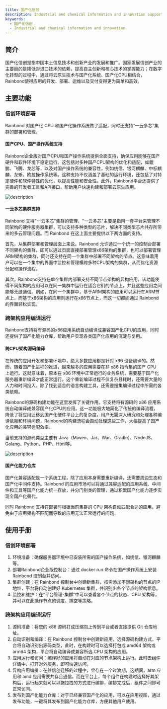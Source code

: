 ```yaml
---
title: 国产化信创
description: Industrial and chemical information and innovation support
keywords:
  - 国产化信创
  - Industrial and chemical information and innovation
---
```


## 简介

国产化信创是指中国本土信息技术和创新产业的发展和推广。国家发展信创产业的主要目的是降低对进口技术的依赖，提高自主创新和核心技术的掌握能力；在数字化转型的过程中，通过将云原生技术与国产化系统、国产化CPU相结合，Rainbond使得应用的开发、部署、运维以及交付变得更为简单和高效。

## 主要功能

### 信创环境部署

Rainbond 对国产化 CPU 和国产化操作系统做了适配，同时还支持“一云多芯”集群的部署和管理。

#### 国产CPU、国产操作系统支持

Rainbond企业版对国产CPU和国产操作系统提供全面支持，确保应用能够在国产硬件和软件环境下稳定运行。这包括对多种国产CPU架构的优化和适配，如鲲鹏、飞腾、龙芯等，以及对国产操作系统的兼容性，例如统信、银河麒麟、中标麒麟、龙蜥、欧拉操作系统等。这种支持不仅涵盖了基础的运行环境，还包括了对特定硬件和软件特性的优化，以提高性能和安全性。此外，Rainbond平台还提供了完善的开发者工具和API接口，帮助用户快速构建和部署云原生应用。

![description](https://grstatic.oss-cn-shanghai.aliyuncs.com/docs/enterprise-app/xinchuang/xinchuang2.png)

#### 一云多芯集群支持

Rainbond 支持"一云多芯"集群的管理，"一云多芯"主要是指用一套平台来管理不同架构的硬件服务器集群，可以支持多种类型的芯片，解决不同类型芯片共存所带来的多云管理问题。而 Rainbond 在这上面主要提供以下两方面的支持。

首先，从集群部署和管理层面上来说。Rainbond 允许通过一个统一的控制台部署不同架构的集群，即可以通过页面直接部署管理x86架构的集群，也可以部署管理ARM架构的集群，同时还支持在同一个集群中部署不同架构的节点。这意味着用户可以在一个集中的界面中监控和管理横跨多种CPU架构的集群，从而优化资源分配和操作流程。

其次，Rainbond支持在单个集群内部署支持不同节点架构的异构应用。该功能使得不同架构的应用可以在同一集群中运行在适合它们的节点上，并且这些应用之间能够无缝通信。例如，在同一个集群中，基于ARM架构的应用可以运行在ARM节点上，而基于x86架构的应用则运行在x86节点上，而这一切都能通过 Rainbond 的界面轻松实现。

### 跨架构应用编译运行

Rainbond支持将有源码的x86应用系统自动编译成兼容国产化CPU的应用，同时还提供了国产化能力仓库，帮助用户实现各类国产化应用的沉淀与复用。

#### 跨CPU架构源码编译

在传统的应用开发和部署环境中，绝大多数应用都是针对 x86 设备编译的。然而，随着国产化进程的推进，越来越多的应用需要在非 x86 指令集的国产 CPU 上运行。这就意味着，原本在 x86 环境中正常运行的业务系统，需要基于国产化服务器重新编译才能正常运行。这个重新编译过程不仅复杂且耗时，还需要大量的人力和时间投入。除了找到适合的语言构建工具，还需要搜集编译过程中所需的各类依赖。

Rainbond的源码构建功能在这里发挥了关键作用。它支持将有源码的 x86 应用系统自动编译成兼容国产化CPU的应用。这一功能极大地简化了传统的编译流程，降低了将应用迁移到国产化硬件平台上的复杂度。用户无需深入研究和处理各种编译依赖和环境问题，Rainbond的构建流程会自动处理这些工作，大幅提高了国产化应用的兼容适配效率。

当前支持的源码类型主要有 Java（Maven、Jar、War、Gradle）、NodeJS、Golang、Python、PHP、Html等。

![description](https://grstatic.oss-cn-shanghai.aliyuncs.com/docs/enterprise-app/xinchuang/xinchuang3.png)

#### 国产化能力仓库

国产化兼容适配是一个系统工程，除了应用本身需要重新编译，还需要周边生态和国产化中间件支持。Rainbond 的应用市场可以将通过兼容适配的应用系统、中间件和工具等国产化能力统一存放，并分门别类的管理，通过积累国产化能力逐步实现全国产化替代。

同时 Rainbond 支持在部署时根据当前集群的 CPU 架构自动匹配合适的应用。避免由于应用架构不匹配而导致的应用无法正常运行的问题。

## 使用手册

### 信创环境部署

1. 环境准备：确保服务器环境中已安装所需的国产操作系统，如统信、银河麒麟等。
2. 部署Rainbond企业版控制台：通过 docker run 命令在国产操作系统上安装 Rainbond 控制台并访问。
3. 集群创建：在 Rainbond 控制台中创建新集群，按需添加不同架构的节点的IP地址，平台将自动创建好 Kubernetes 集群，并识别出各个节点的架构信息。
4. 监控和维护：在“平台管理-集群”中可以查看各个节点的状态、CPU 架构等，并可以在此操作节点的调度、排空等策略。

### 跨架构应用编译运行

1. 源码准备：将您的 x86 源码打成压缩包上传到平台或者直接提供 Git 仓库地址。
2. 自动识别和编译：在 Rainbond 控制台中创建新应用，选择源码构建方式，平台将自动识别出源码类型，此时，在构建时可以选择打包成 amd64 架构或 arm64 架构，平台将自动编译成兼容所选 CPU 架构的应用。
3. 应用运行和访问：编译好的应用将自动在对应的节点架构上运行。此时去组件详情中，打开对外服务，即可快速访问。
4. 异构应用编排：在往信创迁移的过程中，会存在一个过渡期，这期间，arm 应用和 amd 应用需要共存且通信。而在平台上，每个组件在构建时选择好其架构后，运行起来就可以以拖拉拽的方式进行编排，编排完成后，组件之间即可正常访问。
5. 发布到国产化能力仓库：对于已经兼容国产化的应用，可以在应用视图，通过发布功能，一键将其发布到国产化能力仓库，方便其他用户使用。
